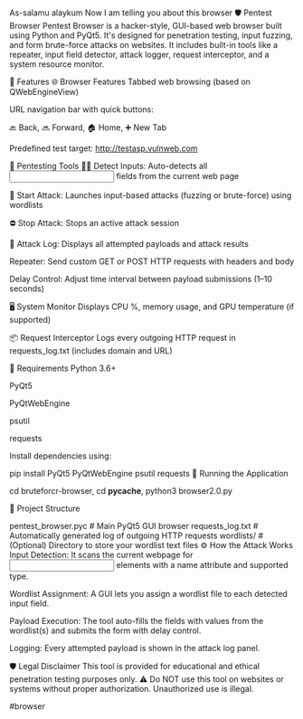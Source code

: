 As-salamu alaykum 
  Now I am telling you about this browser
🛡️ Pentest Browser
Pentest Browser is a hacker-style, GUI-based web browser built using Python and PyQt5. It's designed for penetration testing, input fuzzing, and form brute-force attacks on websites. It includes built-in tools like a repeater, input field detector, attack logger, request interceptor, and a system resource monitor.

🧩 Features
🌐 Browser Features
Tabbed web browsing (based on QWebEngineView)

URL navigation bar with quick buttons:

🔙 Back, 🔜 Forward, 🏠 Home, ➕ New Tab

Predefined test target: http://testasp.vulnweb.com

🧪 Pentesting Tools
🕵️‍♂️ Detect Inputs: Auto-detects all <input name=""> fields from the current web page

🚀 Start Attack: Launches input-based attacks (fuzzing or brute-force) using wordlists

⛔ Stop Attack: Stops an active attack session

📜 Attack Log: Displays all attempted payloads and attack results

Repeater: Send custom GET or POST HTTP requests with headers and body

Delay Control: Adjust time interval between payload submissions (1–10 seconds)

🖥️ System Monitor
Displays CPU %, memory usage, and GPU temperature (if supported)

📦 Request Interceptor
Logs every outgoing HTTP request in requests_log.txt (includes domain and URL)

🔧 Requirements
Python 3.6+

PyQt5

PyQtWebEngine

psutil

requests

Install dependencies using:

pip install PyQt5 PyQtWebEngine psutil requests
🚀 Running the Application

cd bruteforcr-browser,
cd __pycache__,
python3 browser2.0.py


📂 Project Structure

pentest_browser.pyc      # Main PyQt5 GUI browser
requests_log.txt        # Automatically generated log of outgoing HTTP requests
wordlists/              # (Optional) Directory to store your wordlist text files
⚙️ How the Attack Works
Input Detection:
It scans the current webpage for <input> elements with a name attribute and supported type.

Wordlist Assignment:
A GUI lets you assign a wordlist file to each detected input field.

Payload Execution:
The tool auto-fills the fields with values from the wordlist(s) and submits the form with delay control.

Logging:
Every attempted payload is shown in the attack log panel.

🛡️ Legal Disclaimer
This tool is provided for educational and ethical penetration testing purposes only.
⚠️ Do NOT use this tool on websites or systems without proper authorization. Unauthorized use is illegal.



#browser
#
#
#
#
